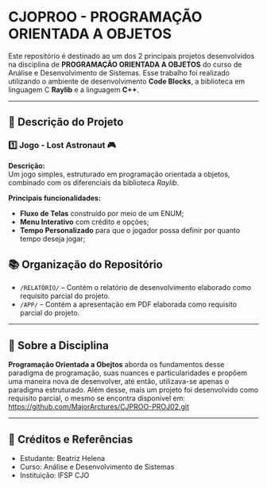 # CJOPROO - PROGRAMAÇÃO ORIENTADA A OBJETOS

Este repositório é destinado ao um dos 2 principais projetos desenvolvidos na disciplina de **PROGRAMAÇÃO ORIENTADA A OBJETOS** do curso de Análise e Desenvolvimento de Sistemas. 
Esse trabalho foi realizado utilizando o ambiente de desenvolvimento **Code Blocks**, a biblioteca em linguagem C **Raylib** e a linguagem **C++**.

---

## 📁 Descrição do Projeto

### 1️⃣ Jogo - Lost Astronaut 🎮

**Descrição:**  
Um jogo simples, estruturado em programação orientada a objetos, combinado com os diferenciais da biblioteca *Raylib*.

**Principais funcionalidades:**

- **Fluxo de Telas** construído por meio de um ENUM;
- **Menu Interativo** com crédito e opções;
- **Tempo Personalizado** para que o jogador possa definir por quanto tempo deseja jogar;


## 📚 Organização do Repositório

- `/RELATÓRIO/` – Contém o relatório de desenvolvimento elaborado como requisito parcial do projeto.
- `/APP/` – Contém a apresentação em PDF elaborada como requisito parcial do projeto.
---

## 📌 Sobre a Disciplina

**Programação Orientada a Obejtos** aborda os fundamentos desse paradigma de programação, suas nuances e particularidades e propõem uma maneira nova de desenvolver, até então, utilizava-se apenas o paradigma estruturado.
Além desse, mais um projeto foi desenvolvido como requisito parcial, o mesmo se encontra disponível em: <https://github.com/MajorArctures/CJPROO-PROJ02.git> 

---

## 📎 Créditos e Referências

- Estudante: Beatriz Helena
- Curso: Análise e Desenvolvimento de Sistemas
- Instituição: IFSP CJO

